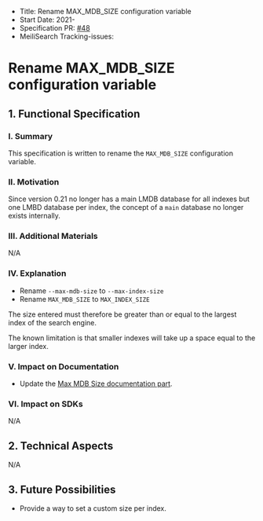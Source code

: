 - Title: Rename MAX_MDB_SIZE  configuration variable
- Start Date: 2021-
- Specification PR: [#48](https://github.com/meilisearch/specifications/pull/48)
- MeiliSearch Tracking-issues:


# Rename MAX_MDB_SIZE configuration variable

## 1. Functional Specification

### I. Summary

This specification is written to rename the `MAX_MDB_SIZE` configuration variable.

### II. Motivation

Since version 0.21 no longer has a main LMDB database for all indexes but one LMBD database per index, the concept of a `main` database no longer exists internally.


### III. Additional Materials
N/A

### IV. Explanation

 - Rename `--max-mdb-size` to `--max-index-size`
 - Rename `MAX_MDB_SIZE` to `MAX_INDEX_SIZE`

The size entered must therefore be greater than or equal to the largest index of the search engine.

The known limitation is that smaller indexes will take up a space equal to the larger index.

### V. Impact on Documentation

- Update the [Max MDB Size documentation part](https://docs.meilisearch.com/reference/features/configuration.html#max-mdb-size).

### VI. Impact on SDKs
N/A

## 2. Technical Aspects
N/A

## 3. Future Possibilities
- Provide a way to set a custom size per index.
